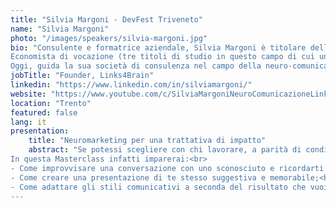 ```yaml
---
title: "Silvia Margoni - DevFest Triveneto"
name: "Silvia Margoni"
photo: "/images/speakers/silvia-margoni.jpg"
bio: "Consulente e formatrice aziendale, Silvia Margoni è titolare della società Links4Brain operante nel campo della neuro-comunicazione attraverso progetti sartoriali per le aziende nell’ambito Sales e Team di lavoro. Silvia è una professionista con più di 12 anni di esperienza nel marketing e nel management, di cui 7 nell’affascinante mondo del neuromarketing. 
Economista di vocazione (tre titoli di studio in questo campo di cui uno conseguito all’estero), ma dopo aver lavorato in differenti realtà anche come analista e consulente realizza come la psicologia possa essere un alleato vincente per rendere le persone veramente efficaci nelle relazioni con gli altri. Per questo ha poi conseguito un Master in Analisi Scientifica del Comportamento Non Verbale e una Laurea Magistrale in Psicologia del lavoro e delle organizzazioni. 
Oggi, guida la sua società di consulenza nel campo della neuro-comunicazione. Il team di Links4Brain e di Links4Talent ogni giorno analizzano i comportamenti dei consumatori dei collaboratori, ma soprattutto allenano imprenditori e manager alla conoscenza dei meccanismi cerebrali per incrementare le performance aziendali."
jobTitle: "Founder, Links4Brain"
linkedin: "https://www.linkedin.com/in/silviamargoni/"
website: "https://www.youtube.com/c/SilviaMargoniNeuroComunicazioneLinks4Brain"
location: "Trento"
featured: false
lang: it
presentation:
    title: "Neuromarketing per una trattativa di impatto"
    abstract: "Se potessi scegliere con chi lavorare, a parità di condizioni preferiresti partner simpatici o insopportabili? La bella notizia è che il tuo cliente ed il tuo capo risponderebbero esattamente come te! Economia comportamentale, psicologia e neuroscienze ci svelano come creare nella mente del tuo ascoltatore un’immagine empatica ma vincente.<br>
In questa Masterclass infatti imparerai:<br>  
- Come improvvisare una conversazione con uno sconosciuto e ricordarti per sempre del suo nome;<br>
- Come creare una presentazione di te stesso suggestiva e memorabile;<br>
- Come adattare gli stili comunicativi a seconda del risultato che vuoi ottenere.<br>"
---
```

